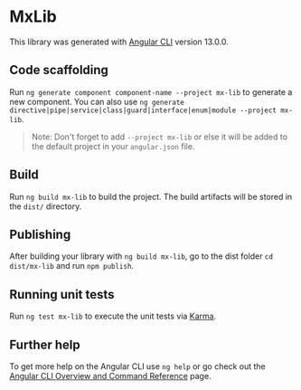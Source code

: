 # MxLib

This library was generated with [Angular CLI](https://github.com/angular/angular-cli) version 13.0.0.

## Code scaffolding

Run `ng generate component component-name --project mx-lib` to generate a new component. You can also use `ng generate directive|pipe|service|class|guard|interface|enum|module --project mx-lib`.
> Note: Don't forget to add `--project mx-lib` or else it will be added to the default project in your `angular.json` file. 

## Build

Run `ng build mx-lib` to build the project. The build artifacts will be stored in the `dist/` directory.

## Publishing

After building your library with `ng build mx-lib`, go to the dist folder `cd dist/mx-lib` and run `npm publish`.

## Running unit tests

Run `ng test mx-lib` to execute the unit tests via [Karma](https://karma-runner.github.io).

## Further help

To get more help on the Angular CLI use `ng help` or go check out the [Angular CLI Overview and Command Reference](https://angular.io/cli) page.
